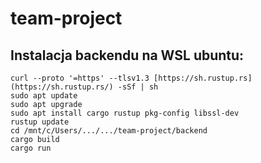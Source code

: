 # team-project


## Instalacja backendu na WSL ubuntu:
```
curl --proto '=https' --tlsv1.3 [https://sh.rustup.rs](https://sh.rustup.rs/) -sSf | sh
sudo apt update
sudo apt upgrade
sudo apt install cargo rustup pkg-config libssl-dev
rustup update
cd /mnt/c/Users/.../.../team-project/backend
cargo build
cargo run
```
